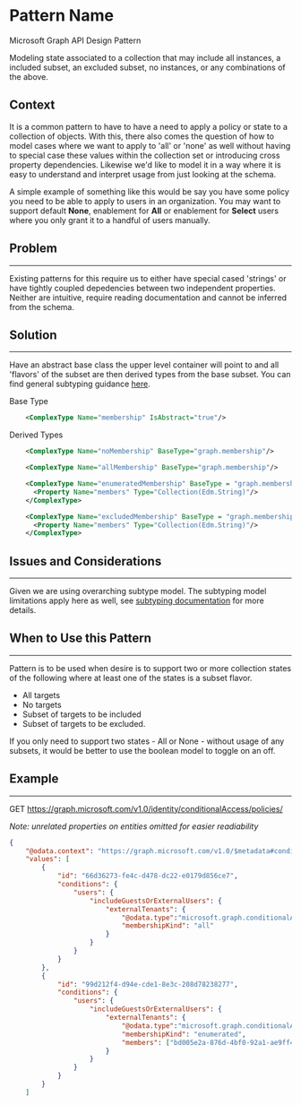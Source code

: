 # Pattern Name

Microsoft Graph API Design Pattern



Modeling state associated to a collection that may include all instances, a included subset, an excluded subset, no instances, or any combinations of the above.

## Context

It is a common pattern to have to have a need to apply a policy or state to a collection of objects. With this, there also comes the question of how to model cases where we want to apply to 'all' or 'none' as well without having to special case these values within the collection set or introducing cross property dependencies. Likewise we'd like to model it in a way where it is easy to understand and interpret usage from just looking at the schema.

A simple example of something like this would be say you have some policy you need to be able to apply to users in an organization. You may want to support default **None**, enablement for **All** or enablement for **Select** users where you only grant it to a handful of users manually.

## Problem
--------

Existing patterns for this require us to either have special cased 'strings' or have tightly coupled depedencies between two independent properties. Neither are intuitive, require reading documentation and cannot be inferred from the schema.

## Solution
--------

Have an abstract base class the upper level container will point to and all 'flavors' of the subset are then derived types from the base subset. You can find general subtyping guidance [here](https://github.com/microsoft/api-guidelines/blob/op-graphPatterns/graph/Modelling%20with%20Subtypes%20Pattern.md).

Base Type
```xml
    <ComplexType Name="membership" IsAbstract="true"/>
```

Derived Types
```xml
    <ComplexType Name="noMembership" BaseType="graph.membership"/>

    <ComplexType Name="allMembership" BaseType="graph.membership"/>

    <ComplexType Name="enumeratedMembership" BaseType = "graph.membership">
      <Property Name="members" Type="Collection(Edm.String)"/>
    </ComplexType>

    <ComplexType Name="excludedMembership" BaseType = "graph.membership">
      <Property Name="members" Type="Collection(Edm.String)"/>
    </ComplexType>
```

## Issues and Considerations
-------------------------

Given we are using overarching subtype model. The subtyping model limitations apply here as well, see [subtyping documentation](https://github.com/microsoft/api-guidelines/blob/op-graphPatterns/graph/Modelling%20with%20Subtypes%20Pattern.md) for more details.
 

## When to Use this Pattern
------------------------

Pattern is to be used when desire is to support two or more collection states of the following where at least one of the states is a subset flavor.
- All targets
- No targets
- Subset of targets to be included
- Subset of targets to be excluded.

If you only need to support two states - All or None - without usage of any subsets, it would be better to use the boolean model to toggle on an off.

## Example
-------

GET https://graph.microsoft.com/v1.0/identity/conditionalAccess/policies/

_Note: unrelated properties on entities omitted for easier readiability_

```json
{
    "@odata.context": "https://graph.microsoft.com/v1.0/$metadata#conditionalAccessPolicy",
    "values": [
        {
            "id": "66d36273-fe4c-d478-dc22-e0179d856ce7",
            "conditions": {
                "users": {
                    "includeGuestsOrExternalUsers": {
                        "externalTenants": {
                            "@odata.type":"microsoft.graph.conditionalAccessAllExternalTenants",
                            "membershipKind": "all"
                        }
                    }
                }
            }
        },
        {
            "id": "99d212f4-d94e-cde1-8e3c-208d78238277",
            "conditions": {
                "users": {
                    "includeGuestsOrExternalUsers": {
                        "externalTenants": {
                            "@odata.type":"microsoft.graph.conditionalAccessEnumeratedExternalTenants",
                            "membershipKind": "enumerated",
                            "members": ["bd005e2a-876d-4bf0-92a1-ae9ff4276d54"]
                        }
                    }
                }
            }
        }
    ]
```
